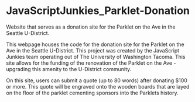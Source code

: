 # JavaScriptJunkies_Parklet-Donation
Website that serves as a donation site for the Parklet on the Ave in the Seattle U-District.

This webpage houses the code for the donation site for the Parklet on the Ave in the Seattle U-District. This project was created by the JavaScript Junkies team operating out of The University of Washington Tacoma. This site allows for the funding of the renovation of the Parklet on the Ave - upgrading this amenity to the U-District community. 

On this site, users can submit a quote (up to 80 words) after donating $100 or more. This quote will be engraved onto the wooden boards that are layed on the floor of the parklet cementing sponsors into the Parklets history. 
